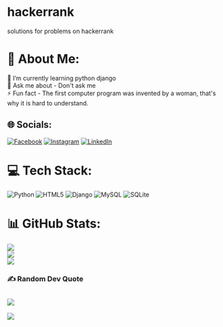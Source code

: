 # hackerrank
solutions for problems on hackerrank
# 💫 About Me:
🌱 I’m currently learning python django<br>💬 Ask me about - Don't ask me <br>⚡ Fun fact - The first computer program was invented by a woman, that's why it is hard to understand. 


## 🌐 Socials:
[![Facebook](https://img.shields.io/badge/Facebook-%231877F2.svg?logo=Facebook&logoColor=white)](https://facebook.com/SurendraKaraka) [![Instagram](https://img.shields.io/badge/Instagram-%23E4405F.svg?logo=Instagram&logoColor=white)](https://instagram.com/surendra_0008) [![LinkedIn](https://img.shields.io/badge/LinkedIn-%230077B5.svg?logo=linkedin&logoColor=white)](https://linkedin.com/in/SurendraKaraka) 

# 💻 Tech Stack:
![Python](https://img.shields.io/badge/python-3670A0?style=plastic&logo=python&logoColor=ffdd54) ![HTML5](https://img.shields.io/badge/html5-%23E34F26.svg?style=plastic&logo=html5&logoColor=white) ![Django](https://img.shields.io/badge/django-%23092E20.svg?style=plastic&logo=django&logoColor=white) ![MySQL](https://img.shields.io/badge/mysql-%2300f.svg?style=plastic&logo=mysql&logoColor=white) ![SQLite](https://img.shields.io/badge/sqlite-%2307405e.svg?style=plastic&logo=sqlite&logoColor=white)
# 📊 GitHub Stats:
![](https://github-readme-stats.vercel.app/api?username=surendra008&theme=chartreuse-dark&hide_border=true&include_all_commits=true&count_private=false)<br/>
![](https://github-readme-streak-stats.herokuapp.com/?user=surendra008&theme=chartreuse-dark&hide_border=true)<br/>
![](https://github-readme-stats.vercel.app/api/top-langs/?username=surendra008&theme=chartreuse-dark&hide_border=true&include_all_commits=true&count_private=false&layout=compact)

### ✍️ Random Dev Quote
![](https://quotes-github-readme.vercel.app/api?type=vetical&theme=gruvbox)
---
[![](https://visitcount.itsvg.in/api?id=surendra008&icon=0&color=0)](https://visitcount.itsvg.in)
